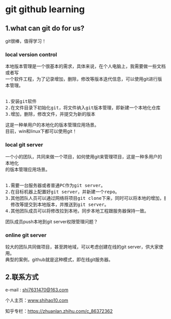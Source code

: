 # git github learning  
  
## 1.what can git do for us?  
git很棒，值得学习！  
  
### local version control  
本地版本管理是一个很基本的需求，具体来说，在个人电脑上，我需要做一些文档或者写  
一个软件工程，为了记录增加，删除，修改等版本迭代信息，可以使用git进行版本管理。  
<pre>  
1.安装git软件  
2.在文件目录下初始化git，将文件纳入git版本管理，即新建一个本地化仓库  
3.增加，删除，修改文件，并提交为新的版本  
</pre>  
这是一种单用户的本地化的版本管理应用场景。  
目前，win和linux下都可以使用git！  
  
### local git server  
一个小的团队，共同来做一个项目，如何使用git来管理项目，这是一种多用户的本地化  
的版本管理应用场景。  
<pre>  
1.需要一台服务器或者普通PC作为git server。  
2.在目标机器上配置好git server，并新建一个repo。  
3.其他团队人员可以通过网络将项目git clone下来，同时可以将本地的增加，删除，  
  修改等提交到本地版本，并推送到git server。  
4.其他团队成员可以将修改拉到本地，同步本地工程跟服务器保持一致。  
</pre>  
团队成员push本地到git server权限管理问题？  
  
  
### online git server  
较大的团队共同做项目，甚至跨地域，可以考虑创建在线的git server，供大家使用。  
典型的案例，github就是这种模式，即在线git服务器。  
  
## 2.联系方式  
  
e-mail  : shi7631470@163.com  
  
个人主页：www.shihao10.com  
  
知乎专栏：https://zhuanlan.zhihu.com/c_86372362  
